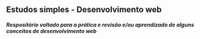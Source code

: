 <h2>Estudos simples - Desenvolvimento web</h2>

<h5>Respositório voltado para a prática e revisão e/ou 
aprendizado de alguns conceitos de desenvolvimento web

</h5>
